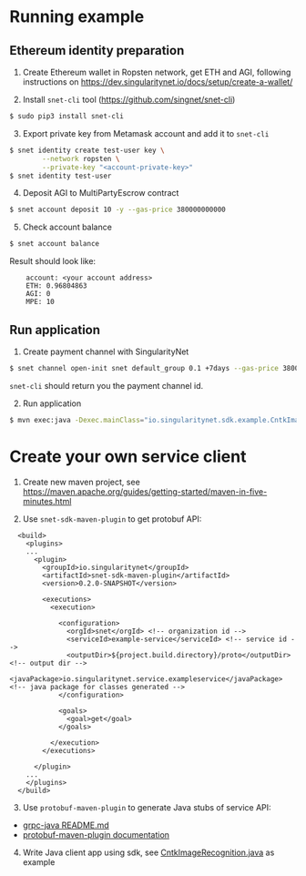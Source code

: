 # Running example

## Ethereum identity preparation

1. Create Ethereum wallet in Ropsten network, get ETH and AGI, following
instructions on https://dev.singularitynet.io/docs/setup/create-a-wallet/

2. Install `snet-cli` tool (https://github.com/singnet/snet-cli)

```sh
$ sudo pip3 install snet-cli
```

3. Export private key from Metamask account and add it to `snet-cli`

```sh
$ snet identity create test-user key \
		--network ropsten \
        --private-key "<account-private-key>"
$ snet identity test-user
```

4. Deposit AGI to MultiPartyEscrow contract

```sh
$ snet account deposit 10 -y --gas-price 380000000000
```

5. Check account balance

```sh
$ snet account balance
```

Result should look like:
```
    account: <your account address>
    ETH: 0.96804863
    AGI: 0
    MPE: 10
```

## Run application

1. Create payment channel with SingularityNet

```sh
$ snet channel open-init snet default_group 0.1 +7days --gas-price 380000000000
```

`snet-cli` should return you the payment channel id.

2. Run application

```sh
$ mvn exec:java -Dexec.mainClass="io.singularitynet.sdk.example.CntkImageRecognition" -Dexec.args="<account-private-key> <channel-id>"
```

# Create your own service client

1. Create new maven project, see https://maven.apache.org/guides/getting-started/maven-in-five-minutes.html

2. Use `snet-sdk-maven-plugin` to get protobuf API:

```
  <build>
    <plugins>
    ...
      <plugin>
        <groupId>io.singularitynet</groupId>
        <artifactId>snet-sdk-maven-plugin</artifactId>
        <version>0.2.0-SNAPSHOT</version>

        <executions>
          <execution>

            <configuration>
              <orgId>snet</orgId> <!-- organization id -->
              <serviceId>example-service</serviceId> <!-- service id -->
              <outputDir>${project.build.directory}/proto</outputDir> <!-- output dir -->
              <javaPackage>io.singularitynet.service.exampleservice</javaPackage> <!-- java package for classes generated -->
            </configuration>

            <goals>
              <goal>get</goal>
            </goals>

          </execution>
        </executions>

      </plugin>
    ...
    </plugins>
  </build>
```

3. Use `protobuf-maven-plugin` to generate Java stubs of service API:
- [grpc-java README.md](https://github.com/grpc/grpc-java/blob/master/README.md)
- [protobuf-maven-plugin documentation](https://www.xolstice.org/protobuf-maven-plugin/)

4. Write Java client app using sdk, see [CntkImageRecognition.java](./src/main/java/io/singularitynet/sdk/example/CntkImageRecognition.java) as example

